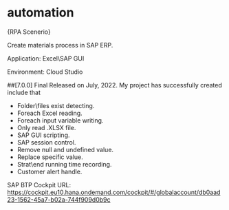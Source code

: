 # automation
{RPA Scenerio}

Create materials process in SAP ERP.

Application: Excel\SAP GUI

Environment: Cloud Studio

##[7.0.0] Final Released on July, 2022.
My project has successfully created include that 
- Folder\files exist detecting.
- Foreach Excel reading.
- Foreach input variable writing.
- Only read .XLSX file.
- SAP GUI scripting.
- SAP session control.
- Remove null and undefined value.
- Replace specific value.
- Strat\end running time recording.
- Customer alert handle.

SAP BTP Cockpit URL:
https://cockpit.eu10.hana.ondemand.com/cockpit/#/globalaccount/db0aad23-1562-45a7-b02a-744f909d0b9c
